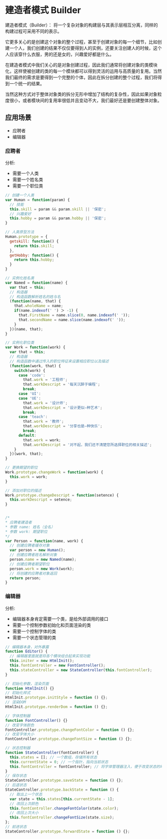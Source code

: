 # 建造者模式 Builder

建造者模式（Builder）： 将一个复杂对象的构建层与其表示层相互分离，同样的构建过程可采用不同的表示。

它更多关心的是创建这个对象的整个过程，甚至于创建对象的每一个细节，比如创建一个人，我们创建的结果不仅仅要得到人的实例，还要关注创建人的时候，这个人应该穿什么衣服，男的还是女的，兴趣爱好都是什么。

在建造者模式中我们关心的是对象创建过程，因此我们通常将创建对象的类模块化，这样使被创建的类的每一个模块都可以得到灵活的运用与高质量的复用。当然我们最终的需求是要得到一个完整的个体，因此在拆分创建的整个过程，我们将得到一个统一的结果。

当然这种方式对于整体对象类的拆分无形中增加了结构的复杂性，因此如果对象粒度很小，或者模块间的复用率很低并且变动不大，我们最好还是要创建整体对象。

## 应用场景

- 应聘者
- 编辑器

### 应聘者

分析:

- 需要一个人类
- 需要一个姓名类
- 需要一个职位类

```js
// 创建一个人类
var Human = function(param) {
  // 技能
  this.skill = param && param.skill || '保密';
  // 兴趣爱好
  this.hobby = param && param.hobby || '保密';
}

// 人类原型方法
Human.prototype = {
  getskill: function() {
    return this.skill;
  },
  getHobby: function() {
    return this.hobby;
  }
}

// 实例化姓名类
var Named = function(name) {
  var that = this;
  // 构造器
  // 构造函数解析姓名的姓与名
  (function(name, that) {
    that.wholeName = name;
    if(name.indexof(' ') ＞ -1) {
      that.FirstName = name.slice(0, name.indexof(' '));
      that.secondName = name.slice(name.indexof(' '));
    }
  })(name, that);
}

// 实例化职位类
var Work = function(work) {
  var that = this;
  // 构造器
  // 构造函数中通过传入的职位特征来设置相应职位以及描述
  (function(work, that) {
    switch(work) {
      case 'code':
        that.work = '工程师';
        that.workDescript = '每天沉醉于编程';
        break;
      case 'UI':
      case 'UE':
        that.work = '设计师';
        that.workDescript = '设计更似—种艺术';
        break;
      case 'teach':
        that.work = '教师';
        that.workDescript = '分享也是—种快乐';
        break;
      default:
        that.work = work;
        that.workDescript = '对不起，我们还不清楚您所选择职位的相关描述';
    }
  })(work, that);
}

// 更换期望的职位
Work.prototype.changeWork = function(work) {
  this.work = work;
}

// 添加对职位的描述
Work.prototype.changeDescript = function(setence) {
  this.workDescript = setence;
}


/*
* 应聘者建造者
* 参数 name: 姓名（全名）
* 参数 work: 期望职位
*/
var Person = function(name, work) {
  // 创建应聘者缓存对象
  var person = new Human();
  // 创建应聘者姓名解析对象
  person.name = new Named(name);
  // 创建应聘者期望职位
  person.work = new Work(work);
  // 将创建的应聘者对象返回
  return person;
}
```

### 编辑器

分析:

- 编辑器本身肯定需要一个类，是给外部调用的接口
- 需要一个控制参数初始化和页面渲染的类
- 需要一个控制字体的类
- 需要一个状态管理的类

```js
// 编辑器本身，对外暴露
function Editor() {
  // 编辑器里面就是将各个模块组合起来实现功能
  this.initer = new HtmlInit();
  this.fontController = new FontController();
  this.stateController = new StateController(this.fontController);
}

// 初始化参数，渲染页面
function HtmlInit() {}
// 初始化样式
HtmlInit.prototype.initStyle = function () {};
// 渲染DOM
HtmlInit.prototype.renderDom = function () {};

// 字体控制器
function FontController() {}
// 改变字体颜色
FontController.prototype.changeFontColor = function () {};
// 改变字体大小
FontController.prototype.changeFontSize = function () {};

// 状态控制器
function StateController(fontController) {
  this.states = []; // 一个数组，存储所有状态
  this.currentState = 0; // 一个指针，指向当前状态
  this.fontController = fontController; // 将字体管理器注入，便于改变状态的时候改变字体
}
// 保存状态
StateController.prototype.saveState = function () {};
// 后退状态
StateController.prototype.backState = function () {
  // 取出上一个状态
  var state = this.states[this.currentState - 1];
  // 改回上次颜色
  this.fontController.changeFontColor(state.color);
  // 改回上次大小
  this.fontController.changeFontSize(state.size);
};
// 前进状态
StateController.prototype.forwardState = function () {};
```
